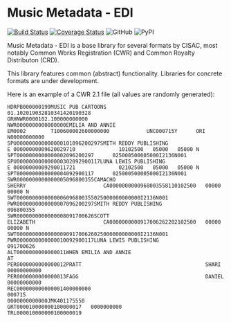 # Music Metadata - EDI

[![Build Status](https://travis-ci.com/musicmetadata/edi.svg?branch=master)](https://travis-ci.com/musicmetadata/edi)
[![Coverage Status](https://coveralls.io/repos/github/musicmetadata/edi/badge.svg?branch=master)](https://coveralls.io/github/musicmetadata/edi?branch=master)
![GitHub](https://img.shields.io/github/license/musicmetadata/edi)
![PyPI](https://img.shields.io/pypi/v/music-metadata-edi)

Music Metadata - EDI is a base library for several formats by CISAC, most 
notably Common Works Registration (CWR) and Common Royalty Distributon (CRD).

This library features common (abstract) functionality. Libraries for concrete
formats are under development.

Here is an example of a CWR 2.1 file (all values are randomly generated):

    HDRPB000000199MUSIC PUB CARTOONS                           01.102019032810341420190328               
    GRHNWR0000102.100000000000  
    NWR0000000000000000EMILIA AND ANNIE                                              EM0002        T100600002600000000            UNC000715Y      ORI                                                   N00000000000                                                    
    SPU000000000000000101096200297SMITH REDDY PUBLISHING                        E 00000000009620029710              10102500   05000   05000 N                                             
    SPT0000000000000002096200297      025000500005000I2136N001
    SPU000000000000000302092900117LUNA LEWIS PUBLISHING                         E 00000000009290011721              02102500   05000   05000 N                                             
    SPT0000000000000004092900117      025000500005000I2136N001
    SWR0000000000000005096800355CAMACHO                                      SHERRY                         CA0000000000968003558110102500   00000   00000 N                            
    SWT0000000000000006096800355025000000000000I2136N001
    PWR0000000000000007096200297SMITH REDDY PUBLISHING                                                   096800355
    SWR0000000000000008091700626SCOTT                                        ELIZABETH                      CA0000000000917006262202102500   00000   00000 N                            
    SWT0000000000000009091700626025000000000000I2136N001
    PWR0000000000000010092900117LUNA LEWIS PUBLISHING                                                    091700626
    ALT0000000000000011WHEN EMILIA AND ANNIE                                       AT  
    PER0000000000000012PRATT                                        SHARI                         00000000000             
    PER0000000000000013FAGG                                         DANIEL                        00000000000             
    REC000000000000001400000000                                                            000715                                                                                                                                               0000000000000JMK401175550     
    GRT000010000000100000017   0000000000
    TRL000010000000100000019

